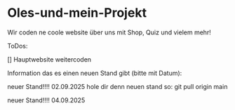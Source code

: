 # Oles-und-mein-Projekt

Wir coden ne coole website über uns mit Shop, Quiz und vielem mehr!

ToDos:

[] Hauptwebsite weitercoden


Information das es einen neuen Stand gibt (bitte mit Datum): 

neuer Stand!!!! 02.09.2025 
hole dir denn neuen stand so: git pull origin main

neuer Stand!!!! 04.09.2025




